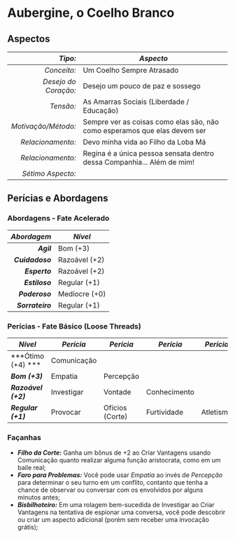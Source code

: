 # Aubergine, o Coelho Branco

## Aspectos

| __*Tipo:*__          | __*Aspecto*__                                                             |
|---------------------:|---------------------------------------------------------------------------|
|  _Conceito:_         | Um Coelho Sempre Atrasado                                                 |
| _Desejo do Coração:_ | Desejo um pouco de paz e sossego                                          | 
| _Tensão:_            | As Amarras Sociais (Liberdade / Educação)                                 | 
| _Motivação/Método:_  | Sempre ver as coisas como elas são, não como esperamos que elas devem ser | 
| _Relacionamento:_    | Devo minha vida ao Filho da Loba Má                                       | 
| _Relacionamento:_    | Regina é a única pessoa sensata dentro dessa Companhia... Além de mim!    | 
| _Sétimo Aspecto:_    |                                                                           | 

## Perícias e Abordagens

### Abordagens - Fate Acelerado

| ***Abordagem***  | ***Nível***   |
|-----------------:|---------------|
| ___Agil___       | Bom (+3)      |
| ___Cuidadoso___  | Razoável (+2) |
| ___Esperto___    | Razoável (+2) |
| ___Estiloso___   | Regular (+1)  |
| ___Poderoso___   | Medíocre (+0) |
| ___Sorrateiro___ | Regular (+1)  |


### Perícias - Fate Básico (Loose Threads)

| ***Nível***         | ***Perícia*** | ***Perícia***   | ***Perícia*** | ***Perícia*** |
|---------------------|---------------|-----------------|---------------|---------------|
| ***Ótimo (+4) ***   | Comunicação   |                 |               |               |
| ***Bom (+3)***      | Empatia       | Percepção       |               |               |
| ***Razoável (+2)*** | Investigar    | Vontade         |  Conhecimento |               |
| ***Regular (+1)***  | Provocar      | Ofícios (Corte) |  Furtividade  | Atletismo     |

### Façanhas

+  __*Filho da Corte:*__ Ganha um bônus de +2 ao Criar Vantagens usando Comunicação quanto realizar alguma função aristocrata, como em um baile real;
+ __*Faro para Problemas:*__ Você pode usar _Empatia_ ao invés de _Percepção_ para determinar o seu turno em um conflito, contanto que tenha a chance de observar ou conversar com os envolvidos por alguns minutos antes;
+ __*Bisbilhoteiro:*__ Em uma rolagem bem-sucedida de Investigar ao Criar Vantagens na tentativa de espionar uma conversa, você pode descobrir ou criar um aspecto adicional (porém sem receber uma invocação grátis);



